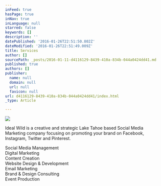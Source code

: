 ```yaml
---
inFeed: true
hasPage: true
inNav: true
inLanguage: null
starred: false
keywords: []
description: ''
datePublished: '2016-01-26T22:51:50.802Z'
dateModified: '2016-01-26T22:51:49.009Z'
title: Services
author: []
sourcePath: _posts/2016-01-11-d4116129-8439-410a-834b-044a0424dd41.md
published: true
authors: []
publisher:
  name: null
  domain: null
  url: null
  favicon: null
url: d4116129-8439-410a-834b-044a0424dd41/index.html
_type: Article

---
```

![](https://the-grid-user-content.s3-us-west-2.amazonaws.com/3da3826b-753d-4877-b1fa-f64e6eea1318.jpg)

Ideal Wild is a creative and strategic Lake Tahoe based Social Media Marketing company focusing on promoting your brand on Facebook, Instagram, Twitter and Pinterest.

Social Media Management  
Digital Marketing  
Content Creation  
Website Design & Development  
Email Marketing  
Brand & Design Consulting  
Event Production